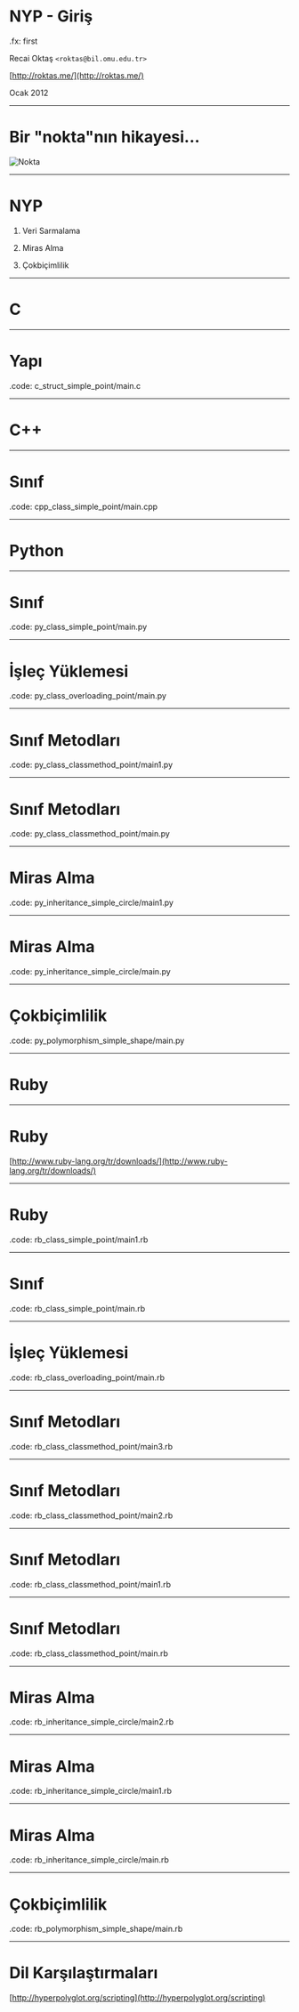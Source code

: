 # NYP - Giriş

.fx: first

Recai Oktaş `<roktas@bil.omu.edu.tr>`

[http://roktas.me/](http://roktas.me/)

Ocak 2012

---

# Bir "nokta"nın hikayesi...

![Nokta](media/point.png)

---

# NYP

1. Veri Sarmalama

2. Miras Alma

3. Çokbiçimlilik

---

# C

---

# Yapı

.code: c_struct_simple_point/main.c

---


# C++

---

# Sınıf

.code: cpp_class_simple_point/main.cpp

---

# Python

---

# Sınıf

.code: py_class_simple_point/main.py

---

# İşleç Yüklemesi

.code: py_class_overloading_point/main.py

---

# Sınıf Metodları

.code: py_class_classmethod_point/main1.py

---

# Sınıf Metodları

.code: py_class_classmethod_point/main.py

---

# Miras Alma

.code: py_inheritance_simple_circle/main1.py

---

# Miras Alma

.code: py_inheritance_simple_circle/main.py

---

# Çokbiçimlilik

.code: py_polymorphism_simple_shape/main.py

---

# Ruby

---

# Ruby

[http://www.ruby-lang.org/tr/downloads/](http://www.ruby-lang.org/tr/downloads/)

---

# Ruby

.code: rb_class_simple_point/main1.rb

---

# Sınıf

.code: rb_class_simple_point/main.rb

---

# İşleç Yüklemesi

.code: rb_class_overloading_point/main.rb

---

# Sınıf Metodları

.code: rb_class_classmethod_point/main3.rb

---

# Sınıf Metodları

.code: rb_class_classmethod_point/main2.rb

---

# Sınıf Metodları

.code: rb_class_classmethod_point/main1.rb

---

# Sınıf Metodları

.code: rb_class_classmethod_point/main.rb

---

# Miras Alma

.code: rb_inheritance_simple_circle/main2.rb

---

# Miras Alma

.code: rb_inheritance_simple_circle/main1.rb

---

# Miras Alma

.code: rb_inheritance_simple_circle/main.rb

---

# Çokbiçimlilik

.code: rb_polymorphism_simple_shape/main.rb

---

# Dil Karşılaştırmaları

[http://hyperpolyglot.org/scripting](http://hyperpolyglot.org/scripting)

<!--

TODO operator overloading bir tür (implicit) polymorphism

-->
